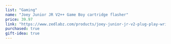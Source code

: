 ```yaml
---
list: "Gaming"
name: "Joey Junior JR V2++ Game Boy cartridge flasher"
price: 39.97
link: "https://www.zedlabz.com/products/joey-junior-jr-v2-plug-play-writer-flasher-for-gameboy-color-advance-cart-usb-c-game-cartridge-backup-adapter-gb-gba-gbc-with-3d-printed-enclosure-benn-venn"
purchased: true
gift-idea: true
---
```

